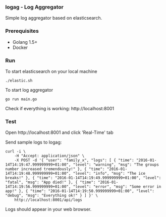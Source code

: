 ### logag - Log Aggregator

Simple log aggregator based on elasticsearch. 

### Prerequisites

- Golang 1.5+
- Docker

### Run

To start elasticsearch on your local machine
```
./elastic.sh
```

To start log aggregator 
```
go run main.go
```

Check if everything is working: http://localhost:8001

### Test

Open http://localhost:8001 and click 'Real-Time' tab

Send sample logs to logag:
```
curl -i \
    -H "Accept: application/json" \
    -X POST -d '{ "user": "family_x", "logs": [ { "time": "2016-01-14T14:19:47.999999999+01:00", "level": "warning", "msg": "The groups number increased tremendously!" }, { "time": "2016-01-14T14:19:48.999999999+01:00", "level": "info", "msg": "The ice breaks!" }, { "time": "2016-01-14T14:19:49.999999999+01:00", "level": "fatal", "msg": "App died!" }, { "time": "2016-01-14T14:19:56.999999999+01:00", "level": "error", "msg": "Some error in app!" }, { "time": "2016-01-14T14:19:50.999999999+01:00", "level": "debug", "msg": "Everything ok!" } ] }' \
    http://localhost:8001/api/logs
```

Logs should appear in your web browser.